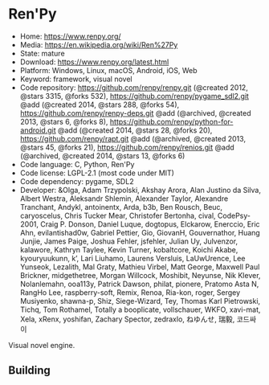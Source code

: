 # Ren'Py

- Home: https://www.renpy.org/
- Media: https://en.wikipedia.org/wiki/Ren%27Py
- State: mature
- Download: https://www.renpy.org/latest.html
- Platform: Windows, Linux, macOS, Android, iOS, Web
- Keyword: framework, visual novel
- Code repository: https://github.com/renpy/renpy.git (@created 2012, @stars 3315, @forks 532), https://github.com/renpy/pygame_sdl2.git @add (@created 2014, @stars 288, @forks 54), https://github.com/renpy/renpy-deps.git @add (@archived, @created 2013, @stars 6, @forks 8), https://github.com/renpy/python-for-android.git @add (@created 2014, @stars 28, @forks 20), https://github.com/renpy/rapt.git @add (@archived, @created 2013, @stars 45, @forks 21), https://github.com/renpy/renios.git @add (@archived, @created 2014, @stars 13, @forks 6)
- Code language: C, Python, Ren'Py
- Code license: LGPL-2.1 (most code under MIT)
- Code dependency: pygame, SDL2
- Developer: &Olga, Adam Trzypolski, Akshay Arora, Alan Justino da Silva, Albert Westra, Aleksandr Shlemin, Alexander Taylor, Alexandre Tranchant, Andykl, antoinentx, Arda, b3b, Ben Rousch, Beuc, caryoscelus, Chris Tucker Mear, Christofer Bertonha, cival, CodePsy-2001, Craig P. Donson, Daniel Luque, dogtopus, Elckarow, Enerccio, Eric Ahn, evilantishad0w, Gabriel Pettier, Gio, GiovanH, Gouvernathor, Huang Junjie, James Paige, Joshua Fehler, jsfehler, Julian Uy, Julvenzor, kalawore, Kathryn Taylee, Kevin Turner, kobaltcore, Koichi Akabe, kyouryuukunn, kʼ, Lari Liuhamo, Laurens Versluis, LaUwUrence, Lee Yunseok, Lezalith, Mal Graty, Mathieu Virbel, Matt George, Maxwell Paul Brickner, midgethetree, Morgan Willcock, Moshibit, Neyunse, Nik Klever, Nolanlemahn, ooa113y, Patrick Dawson, philat, pionere, Pratomo Asta N, RangHo Lee, raspberry-soft, Remix, Renoa, Ria-kon, roger, Sergey Musiyenko, shawna-p, Shiz, Siege-Wizard, Tey, Thomas Karl Pietrowski, Tichq, Tom Rothamel, Totally a booplicate, vollschauer, WKFO, xavi-mat, Xela, xRenx, yoshifan, Zachary Spector, zedraxlo, ねゆんせ, 瑞毅, 코드싸이

Visual novel engine.

## Building
